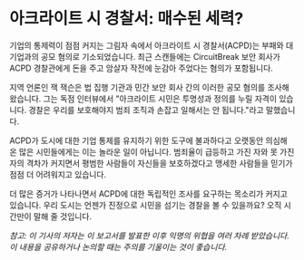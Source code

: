 # 아크라이트 시 경찰서: 매수된 세력?

기업의 통제력이 점점 커지는 그림자 속에서 아크라이트 시 경찰서(ACPD)는 부패와 대기업과의 공모 혐의로 기소되었습니다. 최근 스캔들에는 CircuitBreak 보안 회사가 ACPD 경찰관에게 돈을 주고 암살자 작전에 눈감아 주었다는 혐의가 포함됩니다.

지역 언론인 잭 잭슨은 법 집행 기관과 민간 보안 회사 간의 이러한 공모 혐의를 조사해 왔습니다. 그는 독점 인터뷰에서 "아크라이트 시민은 투명성과 정의를 누릴 자격이 있습니다. 경찰은 우리를 보호해야지 범죄 조직과 손잡고 일해서는 안 됩니다."라고 말했습니다.

ACPD가 도시에 대한 기업 통제를 유지하기 위한 도구에 불과하다고 오랫동안 의심해 온 많은 시민들에게는 이는 놀라운 일이 아닙니다. 범죄율이 급등하고 가진 자와 못 가진 자의 격차가 커지면서 평범한 사람들이 자신들을 보호하겠다고 맹세한 사람들을 믿기가 점점 더 어려워지고 있습니다.

더 많은 증거가 나타나면서 ACPD에 대한 독립적인 조사를 요구하는 목소리가 커지고 있습니다. 우리 도시는 언젠가 진정으로 시민을 섬기는 경찰을 볼 수 있을까요? 오직 시간만이 말해 줄 것입니다.

_참고: 이 기사의 저자는 이 보고서를 발표한 이후 익명의 위협을 여러 차례 받았습니다. 이 내용을 공유하거나 논의할 때는 주의를 기울이는 것이 좋습니다._
